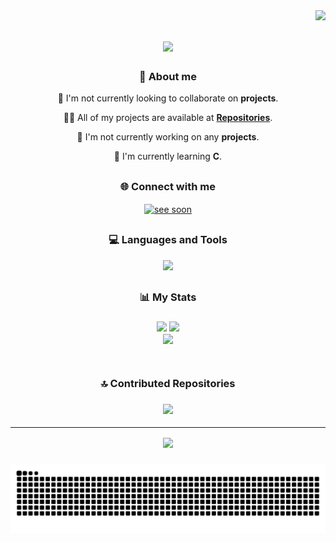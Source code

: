 <img align="right" src="https://visitor-badge.laobi.icu/badge?page_id=salesp07.salesp07" />

<h1 align="center">
    <img src="https://readme-typing-svg.herokuapp.com/?font=Righteous&size=35&center=true&vCenter=true&width=500&height=70&duration=4000&lines=Hi+There!;" />
</h1>

<h3 align="center">👤 About me</h3>

<div align="center">

 👯 I'm not currently looking to collaborate on **projects**.
 
 👨‍💻 All of my projects are available at **[Repositories](https://github.com/jheythegreat?tab=repositories)**.

🔭 I'm not currently working on any **projects**.

🌱 I'm currently learning **C**.

 </div>

<h2 align="center"></h2> 
<h3 align="center">🌐 Connect with me</h3> 
<p align="center">
  <a href="https://www.linkedin.com/in/jheyluisreyes" target="blank"><img align="center" src="https://raw.githubusercontent.com/rahuldkjain/github-profile-readme-generator/master/src/images/icons/Social/linked-in-alt.svg" alt="see soon" height="30" width="40" />
  </a>
</p>

<h2 align="center"></h2> 
<h3 align="center">💻 Languages and Tools</h3> 
<p align="center">
  <a href="https://skillicons.dev">
    <img src="https://skillicons.dev/icons?i=c,py,vscode,kali&perline=11" />
  </a>
</p>

<h2 align="center"></h2>
<h3 align="center">📊 My Stats</h3>

<h3 align="center">
    
![](https://github-readme-streak-stats.herokuapp.com/?user=jheythegreat&theme=dark&hide_border=true)
![](https://github-readme-stats.vercel.app/api?username=jheythegreat&theme=dark&hide_border=true&include_all_commits=false&count_private=false) <br/>
  ![](https://github-readme-stats.vercel.app/api/top-langs/?username=jheythegreat&theme=dark&hide_border=true&include_all_commits=false&count_private=false&layout=compact)<br/>
  <br/>
  </h3>

<h2 align="center"></h2>
<h3 align="center">🔝 Contributed Repositories</h3>

<h3 align="center">

![](https://github-contributor-stats.vercel.app/api?username=jheythegreat&limit=5&theme=dark&combine_all_yearly_contributions=true)

---
[![](https://visitcount.itsvg.in/api?id=jheythegreat&icon=0&color=0)](https://visitcount.itsvg.in)

</h3>

<h3 align="center">
    
![snake gif](https://github.com/jheythegreat/jheythegreat/blob/output/github-snake-dark.svg)

</h3>
